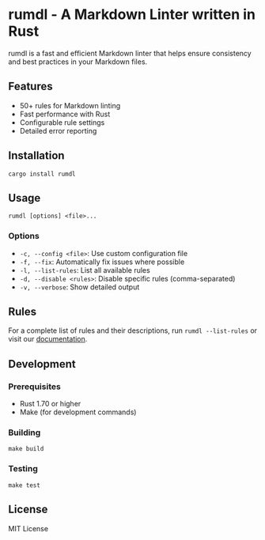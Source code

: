 # rumdl - A Markdown Linter written in Rust

rumdl is a fast and efficient Markdown linter that helps ensure consistency and best practices in your Markdown files.

## Features

- 50+ rules for Markdown linting
- Fast performance with Rust
- Configurable rule settings
- Detailed error reporting

## Installation 

```
cargo install rumdl
```

## Usage

```
rumdl [options] <file>...
```

### Options

- `-c, --config <file>`: Use custom configuration file
- `-f, --fix`: Automatically fix issues where possible
- `-l, --list-rules`: List all available rules
- `-d, --disable <rules>`: Disable specific rules (comma-separated)
- `-v, --verbose`: Show detailed output

## Rules

For a complete list of rules and their descriptions, run `rumdl --list-rules` or visit our [documentation](docs/RULES.md).

## Development

### Prerequisites

- Rust 1.70 or higher
- Make (for development commands)

### Building

```
make build
```

### Testing

```
make test
```

## License

MIT License